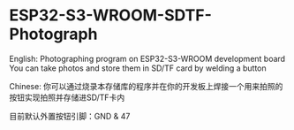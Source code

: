 # ESP32-S3-WROOM-SDTF-Photograph
English:
Photographing program on ESP32-S3-WROOM development board
You can take photos and store them in SD/TF card by welding a button

Chinese:
你可以通过烧录本存储库的程序并在你的开发板上焊接一个用来拍照的按钮实现拍照并存储进SD/TF卡内

目前默认外置按钮引脚：GND & 47




